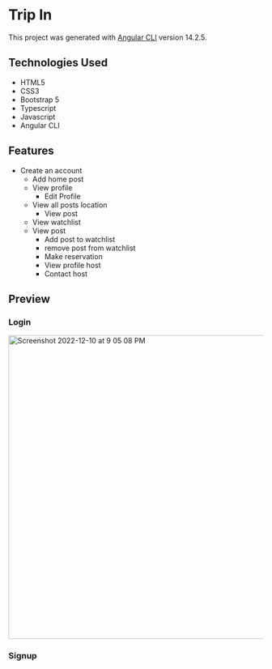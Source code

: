 # Trip In

This project was generated with [Angular CLI](https://github.com/angular/angular-cli) version 14.2.5.

## Technologies Used
- HTML5
- CSS3
- Bootstrap 5
- Typescript
- Javascript
- Angular CLI

## Features
- Create an account
  - Add home post
  - View profile
    - Edit Profile
  - View all posts location
    - View post
  - View watchlist
  - View post
    - Add post to watchlist
    - remove post from watchlist
    - Make reservation
    - View profile host
    - Contact host
    
## Preview
### Login
<img width="1440" height="600" alt="Screenshot 2022-12-10 at 9 05 08 PM" src="https://user-images.githubusercontent.com/58772174/206871477-7741b671-2cb5-49db-936f-24081fbdc925.png">

### Signup
